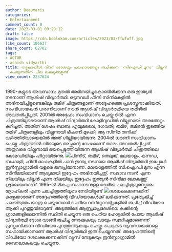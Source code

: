 ```yaml
---
author: Beaumaris
categories:
- Entertainment
comment_count: 0
date: 2023-03-01 09:29:12
draft: false
image: https://cdn.boolokam.com/articles/2023/03/ffwfwff.jpg
like_count: 106637
share_count: 62702
tags:
- ACTOR
- ashish vidyarthi
title: തട്ടുകടയിൽ നിന്ന് ദോശയും പലഹാരങ്ങളും രുചിക്കുന്ന 'സിഐഡി മൂസ' വില്ലൻ ആശിഷ് വിദ്യാർത്ഥി
  ചെയുന്നതിന് ചില ലക്ഷ്യങ്ങളുണ്ട്
view_count: 2237624
---
```


1990-കളുടെ അവസാനം മുതൽ അഭിനയിച്ചുകൊണ്ടിരിക്കുന്ന ഒരു ഇന്ത്യൻ നടനാണ് ആശിഷ് വിദ്യാർത്ഥി. ഒട്ടനവധി ഹിന്ദി സിനിമകളിൽ അഭിനയിച്ചിട്ടുണ്ടെങ്കിലും തമിഴ് ചിത്രങ്ങളാണ് അദ്ദേഹത്തെ പ്രശസ്തനാക്കിയത്. സംവിധായകൻ ധരണിയാണ് നടൻ ആശിഷ് വിദ്യാർത്ഥിയെ തമിഴിൽ അവതരിപ്പിച്ചത്. 2001ൽ അദ്ദേഹം സംവിധാനം ചെയ്ത ദിൽ എന്ന ചിത്രത്തിലൂടെയാണ് ആശിഷ് വിദ്യാർത്ഥി കോളിവുഡിൽ വില്ലനായി അരങ്ങേറ്റം കുറിച്ചത്. അതിന് ശേഷം ബാബ, എയുമലൈ, ഭഗവതി, തമിഴ്, തമിഴൻ തുടങ്ങിയ തമിഴ് ചിത്രങ്ങളിലും വില്ലനായി ഭീഷണി മുഴക്കി, ആ സിനിമ തനിക്ക് വഴിത്തിരിവായെങ്കിൽ അത് ഗില്ലിയായിരുന്നു. 2004ൽ ധരണി സംവിധാനം ചെയ്ത ചിത്രത്തിൽ വിജയുടെ അച്ഛന്റെ വേഷമാണ് താരം അവതരിപ്പിച്ചത്. അതുവരെ വില്ലനായി ഭയപ്പെടുത്തിയിരുന്ന ആശിഷ് വിദ്യാർത്ഥി ചിത്രത്തിലെ കോമഡിയിലും ഹിറ്റായിരുന്നു. ![](https://cdn.boolokam.com/articles/2023/03/ffwfwff.jpg)പിന്നീട്, തമിഴ്, തെലുങ്ക്, മലയാളം, കന്നഡ, ബംഗാളി, ഹിന്ദി ഭാഷകളിൽ പാൻ ഇന്ത്യ നടനായ ആശിഷ് വിദ്യാർത്ഥി ഇപ്പോൾ ഇൻസ്റ്റാഗ്രാമിൽ വളരെ ജനപ്രിയനാണ്. മലയാളത്തിൽ സി.ഐ.ഡി മൂസ എന്ന സിനിമയിലാണ് ആദ്യമായി ഇദ്ദേഹം അഭിനയിച്ചതു്. സ്വഭാവ നടൻ എന്ന നിലയിലും വില്ലൻ എന്ന നിലയിലും ഇദ്ദേഹം ഇന്ത്യൻ സിനിമാ ലോകത്തു് ശ്രദ്ധേയനാണ്. 1995-ൽ മികച്ച സഹനടനുള്ള ദേശീയ ചലച്ചിത്രപുരസ്കാരം ദ്രോഹ്കൽ എന്ന ചലച്ചിത്രത്തിലൂടെ നേടിയിട്ടുണ്ട് ![](https://cdn.boolokam.com/articles/2023/03/wfwfgg-1024x610.jpg)ദശലക്ഷക്കണക്കിന് കാഴ്ചക്കാരാണ് അദ്ദേഹത്തിന്റെ വീഡിയോകൾക്ക് ലഭിക്കുന്നത്. പ്രത്യേകിച്ച് പലയിടത്തും യാത്ര ചെയ്യുമ്പോൾ ചെറിയ റസ്‌റ്റോറന്റുകളിൽ രുചിച്ച് വീഡിയോ ആക്കി പുറത്തുവിടാറുണ്ട്. അടുത്തിടെ ആന്ധ്രാപ്രദേശിലെ കുക്കിന്റെ ഗ്രാമങ്ങളിലൊന്നിൽ സ്ഥിതി ചെയ്യുന്ന ഒരു ചെറിയ ഹോട്ടലിൽ പോയ ആശിഷ് വിദ്യാർത്ഥി ദോശ വാങ്ങി രുചിച്ചു നോക്കുകയും വടയും സ്വാദിഷ്ടമാണെന്ന് പ്രസ്താവിക്കുന്ന വീഡിയോ പുറത്തുവിടുകയും ചെയ്തു. ചെറുകിട വ്യവസായങ്ങളെ സഹായിക്കാനാണ് ആശിഷ് വിദ്യാർത്ഥി ഇത് ചെയ്യുന്നത്. അദ്ദേഹത്തിന്റെ വീഡിയോ ദശലക്ഷക്കണക്കിന് വ്യൂസ് നേടുകയും ഇൻസ്റ്റാഗ്രാമിൽ വൈറലാകുകയും ചെയ്യുന്നു.